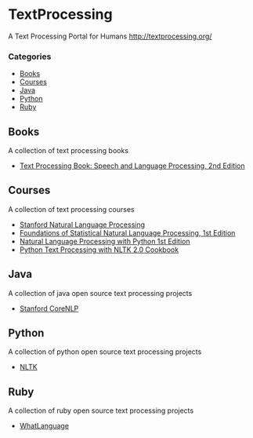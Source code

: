 TextProcessing
=======

A Text Processing Portal for Humans http://textprocessing.org/

### Categories

* [Books](#books)
* [Courses](#courses)
* [Java](#java)
* [Python](#python)
* [Ruby](#ruby)

## Books

A collection of text processing books

* [Text Processing Book: Speech and Language Processing, 2nd Edition](http://textprocessing.org/text-processing-book-speech-and-language-processing-2nd-edition)

## Courses

A collection of text processing courses

* [Stanford Natural Language Processing](http://textprocessing.org/text-processing-course-stanford-natural-language-processing)
* [Foundations of Statistical Natural Language Processing, 1st Edition](http://textprocessing.org/text-processing-book-foundations-of-statistical-natural-language-processing-1st-edition)
* [Natural Language Processing with Python 1st Edition](http://textprocessing.org/text-processing-book-natural-language-processing-with-python-1st-edition)
* [Python Text Processing with NLTK 2.0 Cookbook](http://textprocessing.org/text-processing-book-python-text-processing-with-nltk-2-0-cookbook)

## Java

A collection of java open source text processing projects

* [Stanford CoreNLP](http://textprocessing.org/open-source-text-processing-project-stanford-corenlp)

## Python

A collection of python open source text processing projects

* [NLTK](http://textprocessing.org/open-source-text-processing-project-nltk)

## Ruby

A collection of ruby open source text processing projects

* [WhatLanguage](http://textprocessing.org/open-source-text-processing-project-whatlanguage)
